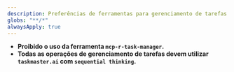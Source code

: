 ```yaml
---
description: Preferências de ferramentas para gerenciamento de tarefas
globs: "**/*"
alwaysApply: true
---
```


- **Proibido o uso da ferramenta `mcp-r-task-manager`.**
- **Todas as operações de gerenciamento de tarefas devem utilizar `taskmaster.ai` com `sequential thinking`.**
